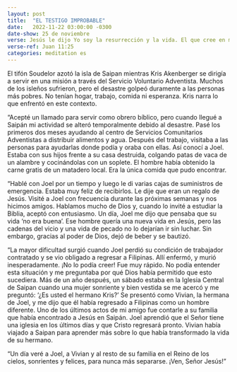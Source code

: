 ```yaml
---
layout: post
title:  "EL TESTIGO IMPROBABLE"
date:   2022-11-22 03:00:00 -0300
date-show: 25 de noviembre
verse: Jesús le dijo Yo soy la resurrección y la vida. El que cree en mí vivirá aun después de haber muerto.
verse-ref: Juan 11:25
categories: meditation es
---
```


El tifón Soudelor azotó la isla de Saipan mientras Kris Akenberger se dirigía a servir en una misión a través del Servicio Voluntario Adventista. Muchos de los isleños sufrieron, pero el desastre golpeó duramente a las personas más pobres. No tenían hogar, trabajo, comida ni esperanza. Kris narra lo que enfrentó en este contexto.

“Acepté un llamado para servir como obrero bíblico, pero cuando llegué a Saipán mi actividad se alteró temporalmente debido al desastre. Pasé los primeros dos meses ayudando al centro de Servicios Comunitarios Adventistas a distribuir alimentos y agua. Después del trabajo, visitaba a las personas para ayudarlas donde podía y oraba con ellas. Así conocí a Joel. Estaba con sus hijos frente a su casa destruida, colgando patas de vaca de un alambre y cocinándolas con un soplete. El hombre había obtenido la carne gratis de un matadero local. Era la única comida que pudo encontrar.

“Hablé con Joel por un tiempo y luego le di varias cajas de suministros de emergencia. Estaba muy feliz de recibirlos. Le dije que eran un regalo de Jesús. Visité a Joel con frecuencia durante las próximas semanas y nos hicimos amigos. Hablamos mucho de Dios y, cuando lo invité a estudiar la Biblia, aceptó con entusiasmo. Un día, Joel me dijo que pensaba que su vida ‘no era buena’. Ese hombre quería una nueva vida en Jesús, pero las cadenas del vicio y una vida de pecado no lo dejarían ir sin luchar. Sin embargo, gracias al poder de Dios, dejó de beber y se bautizó.

“La mayor dificultad surgió cuando Joel perdió su condición de trabajador contratado y se vio obligado a regresar a Filipinas. Allí enfermó, y murió inesperadamente. ¡No lo podía creer! Fue muy rápido. No podía entender esta situación y me preguntaba por qué Dios había permitido que esto sucediera. Más de un año después, un sábado estaba en la Iglesia Central de Saipan cuando una mujer sonriente y bien vestida se me acercó y me preguntó: ‘¿Es usted el hermano Kris?’ Se presentó como Vivian, la hermana de Joel, y me dijo que él había regresado a Filipinas como un hombre diferente. Uno de los últimos actos de mi amigo fue contarle a su familia que había encontrado a Jesús en Saipán. Joel aprendió que el Señor tiene una iglesia en los últimos días y que Cristo regresará pronto. Vivian había viajado a Saipan para aprender más sobre lo que había transformado la vida de su hermano.

“Un día veré a Joel, a Vivian y al resto de su familia en el Reino de los cielos, sonrientes y felices, para nunca más separarse. ¡Ven, Señor Jesús!”
